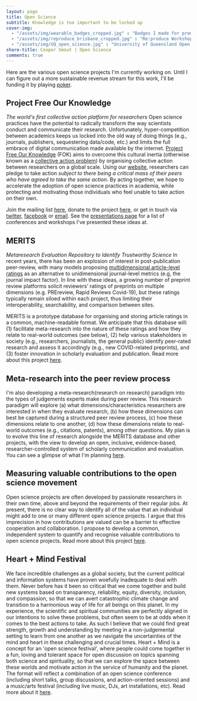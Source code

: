 ```yaml
---
layout: page
title: Open Science
subtitle: Knowledge is too important to be locked up
cover-img: 
  - "/assets/img/wearable_badges_cropped.jpg" : "Badges I made for promoting Project FOK (2019)"
  - "/assets/img/reproduce_brisbane_cropped.jpg" : "Re:produce Workshop, Brisbane (December, 2019)"
  - "/assets/img/UQ_open_science.jpg" : "University of Queensland Open Science Conference (September, 2018)"
share-title: Cooper Smout | Open Science
comments: true
---
```


Here are the various open science projects I'm currently working on. Until I can figure out a more sustainable revenue stream for this work, I'll be funding it by playing [poker](/poker). 

## Project Free Our Knowledge
_The world's first collective action platform for researchers_
Open science practices have the potential to radically transform the way scientists conduct and communicate their research. Unfortunately, hyper-competition between academics keeps us locked into the old way of doing things (e.g., journals, publishers, sequestering data/code, etc.) and limits the full embrace of digital communication made available by the internet. [Project Free Our Knowledge](https://freeourknowledge.org/) (FOK) aims to overcome this cultural inertia (otherwise known as a [collective action problem](https://en.wikipedia.org/wiki/Collective_action_problem)) by organising collective action between researchers on a global scale. Using our [website](https://freeourknowledge.org/), researchers can pledge to take action *subject to there being a critical mass of their peers who have agreed to take the same action*. By acting together, we hope to accelerate the adoption of open science practices in academia, while protecting and motivating those individuals who feel unable to take action on their own. 

Join the mailing list [here](http://eepurl.com/dFVBVz), donate to the project [here](https://www.gofundme.com/f/rpjkz-test), or get in touch via [twitter](https://twitter.com/projectFOK), [facebook](https://www.facebook.com/projectFOK) or [email](mailto:info@freeourknowledge.org). See the [presentations page](/presentations) for a list of conferences and workshops I've presented these ideas at.

## MERITS
_Metaresearch Evaluation Repository to Identify Trustworthy Science_
In recent years, there has been an explosion of interest in post-publication peer-review, with many models proposing [multidimensional article-level ratings](https://doi.org/10.3389/fncom.2012.00079) as an alternative to unidimensional journal-level metrics (e.g, the journal impact factor). In line with these ideas, a growing number of preprint review platforms solicit reviewers’ ratings of preprints on multiple dimensions (e.g. PREreview, Rapid Reviews Covid-19), but these ratings typically remain siloed within each project, thus limiting their interoperability, searchability, and comparison between sites. 

MERITS is a prototype database for organising and storing article ratings in a common, machine-readable format. We anticipate that this database will: (1) facilitate meta-research into the nature of these ratings and how they relate to real-world outcomes (see below), (2) help various stakeholders in society (e.g., researchers, journalists, the general public) identify peer-rated research and assess it accordingly (e.g., new COVID-related preprints), and (3) foster innovation in scholarly evaluation and publication. Read more about this project [here](https://sprint.elifesciences.org/projects2021/).

## Meta-research into the peer review process
I'm also developing a meta-research(research on research) paradigm into the types of judgements experts make during peer review. This research paradigm will explore (a) what dimensions/characteristics researchers are interested in when they evaluate research, (b) how these dimensions can best be captured during a structured peer review process, (c) how these dimensions relate to one another, (d) how these dimensions relate to real-world outcomes (e.g., citations, patents), among other questions. My plan is to evolve this line of research alongside the MERITS database and other projects, with the view to develop an open, inclusive, evidence-based, researcher-controlled system of scholarly communication and evaluation. You can see a glimpse of what I'm planning [here](https://youtu.be/aKHMcTsO6Eg). 

## Measuring valuable contributions to the open science movement
Open science projects are often developed by passionate researchers in their own time, above and beyond the requirements of their regular jobs. At present, there is no clear way to identify all of the value that an individual might add to one or many different open science projects. I argue that this imprecision in how contributions are valued can be a barrier to effective cooperation and collaboration. I propose to develop a common, independent system to quantify and recognise valuable contributions to open science projects. Read more about this project [here](https://app.clickup.com/18603693/v/dc/hqqnd-6002).

## Heart + Mind Festival
We face incredible challenges as a global society, but the current political and information systems have proven woefully inadequate to deal with them. Never before has it been so critical that we come together and build new systems based on transparency, reliability, equity, diversity, inclusion, and compassion, so that we can avert catastrophic climate change and transition to a harmonious way of life for all beings on this planet. In my experience, the scientific and spiritual communities are perfectly aligned in our intentions to solve these problems, but often seem to be at odds when it comes to the best actions to take. As such I believe that we could find great strength, growth and understanding by meeting in a non-judgemental setting to learn from one another as we navigate the uncertainties of the mind and heart in these challenging and crucial times. Heart + Mind is a concept for an 'open science festival', where people could come together in a fun, loving and tolerant space for open discussion on topics spanning both science and spirituality, so that we can explore the space between these worlds and motivate action in the service of humanity and the planet. The format will reflect a combination of an open science conference (including short talks, group discussions, and action-oriented sessions) and a music/arts festival (including live music, DJs, art installations, etc). Read more about it [here](https://doc.clickup.com/d/h/12xc0b-202/aac1c289df923e4).
